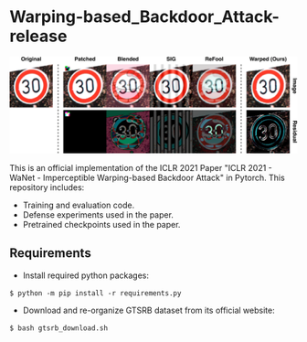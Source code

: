 # Warping-based_Backdoor_Attack-release

<img src="Teaser.png" width="800px"/>

This is an official implementation of the ICLR 2021 Paper "ICLR 2021 - WaNet - Imperceptible Warping-based Backdoor Attack" in Pytorch. This repository includes:
- Training and evaluation code.
- Defense experiments used in the paper.
- Pretrained checkpoints used in the paper. 

## Requirements
- Install required python packages:
```
$ python -m pip install -r requirements.py
```

- Download and re-organize GTSRB dataset from its official website:
```
$ bash gtsrb_download.sh
```